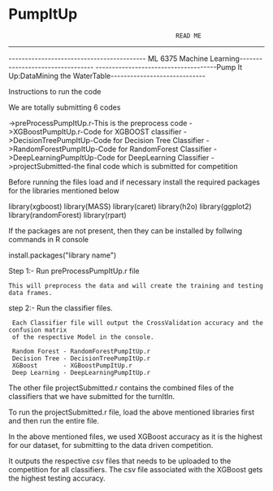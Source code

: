 # PumpItUp

                                                  READ ME 
------------------------------------------------------------------------------------------------------
------------------------------------------ ML 6375 Machine Learning---------------------------------
-------------------------------------Pump It Up:DataMining the WaterTable-----------------------------

Instructions to run the code

We are totally submitting 6 codes

->preProcessPumpItUp.r-This is the preprocess code
->XGBoostPumpItUp.r-Code for XGBOOST classifier
->DecisionTreePumpItUp-Code for Decision Tree Classifier
->RandomForestPumpItUp-Code for RandomForest Classifier
->DeepLearningPumpItUp-Code for DeepLearning Classifier
->projectSubmitted-the final code which is submitted for competition

Before running the files load and if necessary install the required packages for the libraries
mentioned below

library(xgboost)
library(MASS)
library(caret)
library(h2o)
library(ggplot2)
library(randomForest)
library(rpart)

If the packages are not present, then they can be installed by follwing commands in R console

install.packages("library name")

Step 1:- Run preProcessPumpItUp.r file

	This will preprocess the data and will create the training and testing data frames.

step 2:- Run the classifier files.

	 Each Classifier file will output the CrossValidation accuracy and the confusion matrix
	 of the respective Model in the console.

	 Random Forest - RandomForestPumpItUp.r
	 Decision Tree - DecisionTreePumpItUp.r
	 XGBoost       - XGBoostPumpItUp.r
	 Deep Learning - DeepLearningPumpItUp.r

 
The other file projectSubmitted.r contains the combined files of the classifiers that we have submitted
for the turnItIn.

To run the projectSubmitted.r file, load the above mentioned libraries first and then run the entire file.

In the above  mentioned files, we used XGBoost accuracy as it is the highest for our dataset, for submitting
to the data driven competition.

It outputs the respective csv files that needs to be uploaded to the competition for all classifiers.
The csv file associated with the XGBoost gets the highest testing accuracy. 
